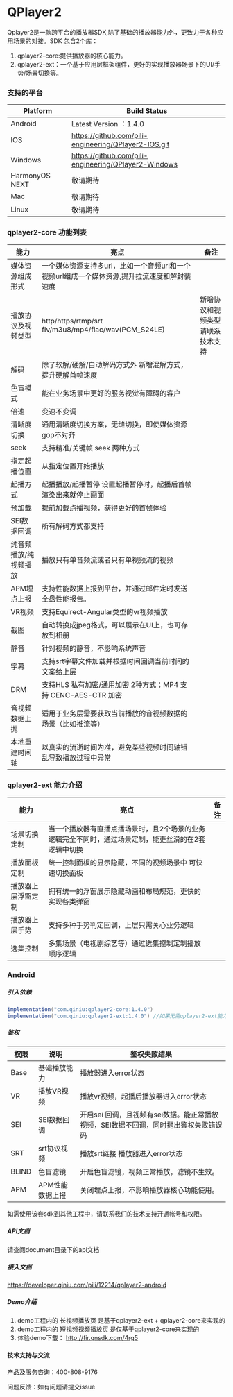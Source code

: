 # QPlayer2



Qplayer2是一款跨平台的播放器SDK,除了基础的播放器能力外，更致力于各种应用场景的对接。SDK 包含2个库：

1. qplayer2-core:提供播放器的核心能力。
2. qplayer2-ext：一个基于应用层框架组件，更好的实现播放器场景下的UI/手势/场景切换等。

### 支持的平台

 Platform | Build Status
 -------- | ------------
 Android | Latest Version ：1.4.0 
 IOS | https://github.com/pili-engineering/QPlayer2-IOS.git 
 Windows | https://github.com/pili-engineering/QPlayer2-Windows 
 HarmonyOS NEXT | 敬请期待 
 Mac | 敬请期待 
 Linux | 敬请期待 
### qplayer2-core 功能列表

| 能力                  | 亮点                                                         | 备注                             |
| --------------------- | ------------------------------------------------------------ | -------------------------------- |
| 媒体资源组成形式      | 一个媒体资源支持多url，比如一个音频url和一个视频url组成一个媒体资源,提升拉流速度和解封装速度 |                                  |
| 播放协议及视频类型    | http/https/rtmp/srt flv/m3u8/mp4/flac/wav(PCM_S24LE)         | 新增协议和视频类型请联系技术支持 |
| 解码                  | 除了软解/硬解/自动解码方式外 新增混解方式，提升硬解首帧速度  |                                  |
| 色盲模式              | 能在业务场景中更好的服务视觉有障碍的客户                     |                                  |
| 倍速                  | 变速不变调                                                   |                                  |
| 清晰度切换            | 通用清晰度切换方案，无缝切换，即使媒体资源gop不对齐          |                                  |
| seek                  | 支持精准/关键帧 seek 两种方式                                |                                  |
| 指定起播位置          | 从指定位置开始播放                                           |                                  |
| 起播方式              | 起播播放/起播暂停 设置起播暂停时，起播后首帧渲染出来就停止画面 |                                  |
| 预加载                | 提前加载点播视频，获得更好的首帧体验                         |                                  |
| SEI数据回调           | 所有解码方式都支持                                           |                                  |
| 纯音频播放/纯视频播放 | 播放只有单音频流或者只有单视频流的视频                       |                                  |
| APM埋点上报           | 支持性能数据上报到平台，并通过邮件定时发送全盘性能报告。     |                                  |
| VR视频                | 支持Equirect-Angular类型的vr视频播放                         |                                  |
| 截图                  | 自动转换成jpeg格式，可以展示在UI上，也可存放到相册           |                                  |
| 静音                  | 针对视频的静音，不影响系统声音                               |                                  |
| 字幕                  | 支持srt字幕文件加载并根据时间回调当前时间的文案给上层        |                                  |
| DRM                   | 支持HLS 私有加密/通用加密 2种方式；MP4 支持 CENC-AES-CTR 加密 |                                  |
| 音视频数据上抛        | 适用于业务层需要获取当前播放的音视频数据的场景（比如推流等） |                                  |
| 本地重建时间轴        | 以真实的流逝时间为准，避免某些视频时间轴错乱导致播放过程中异常 |                                  |


### qplayer2-ext 能力介绍

| 能力               | 亮点                                                         | 备注 |
| ------------------ | ------------------------------------------------------------ | ---- |
| 场景切换定制       | 当一个播放器有直播点播场景时，且2个场景的业务逻辑完全不同时，通过场景定制，能更丝滑的在2套逻辑中切换 |      |
| 播放面板定制       | 统一控制面板的显示隐藏，不同的视频场景中 可快速切换面板      |      |
| 播放器上层浮窗定制 | 拥有统一的浮窗展示隐藏动画和布局规范，更快的实现各类弹窗     |      |
| 播放器上层手势     | 支持多种手势判定回调，上层只需关心业务逻辑                   |      |
| 选集控制           | 多集场景（电视剧综艺等）通过选集控制定制播放顺序逻辑         |      |



### Android

##### 引入依赖

```groovy
implementation("com.qiniu:qplayer2-core:1.4.0")
implementation("com.qiniu:qplayer2-ext:1.4.0") //如果无需qplayer2-ext能力可以不引入 不影响core的使用
```



##### 鉴权

| 权限  | 说明            | 鉴权失败结果                                                 |
| ----- | --------------- | ------------------------------------------------------------ |
| Base  | 基础播放能力    | 播放器进入error状态                                          |
| VR    | 播放VR视频      | 播放vr视频，起播后播放器进入error状态                        |
| SEI   | SEI数据回调     | 开启sei 回调，且视频有sei数据。能正常播放视频，SEI数据不回调，同时抛出鉴权失败错误码 |
| SRT   | srt协议视频     | 播放srt链接 播放器进入error状态                              |
| BLIND | 色盲滤镜        | 开启色盲滤镜，视频正常播放，滤镜不生效。                     |
| APM   | APM性能数据上报 | 关闭埋点上报，不影响播放器核心功能使用。                     |

如需使用该套sdk到其他工程中，请联系我们的技术支持开通帐号和权限。



##### API文档

请查阅document目录下的api文档

##### 接入文档
https://developer.qiniu.com/pili/12214/qplayer2-android

##### Demo介绍

1. demo工程内的 长视频播放页 是基于qplayer2-ext + qplayer2-core来实现的
2. demo工程内的 短视频视频播放页 是仅基于qplayer2-core来实现的
3. 体验demo下载： <http://fir.qnsdk.com/4rg5>



#### 技术支持与交流

产品及服务咨询：400-808-9176

问题反馈：如有问题请提交issue

